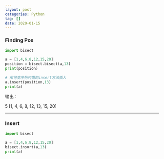 ```yaml
---
layout: post
categories: Python
tag: []
date: 2020-01-15
---
```




### Finding Pos

```python
import bisect
 
a = [1,4,6,8,12,15,20]
position = bisect.bisect(a,13)
print(position)
 
# 用可变序列内置的insert方法插入
a.insert(position,13)
print(a)

```

输出：

5
[1, 4, 6, 8, 12, 13, 15, 20]



---



### Insert 

```python
import bisect
 
a = [1,4,6,8,12,15,20]
bisect.insort(a,13)
print(a)
```

